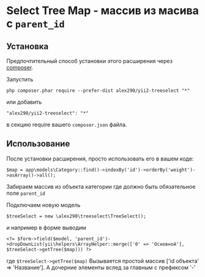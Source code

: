 Select Tree Map - массив из масива с `parent_id`
===============


Установка
------------

Предпочтительный способ установки этого расширения через [composer](http://getcomposer.org/download/).

Запустить

	php composer.phar require --prefer-dist alex290/yii2-treeselect "*"

или добавить

	"alex290/yii2-treeselect": "*"


в секцию require вашего `composer.json` файла.


Использование
-----

После установки расширения, просто использовать его в вашем коде:

	$map = app\models\Category::find()->indexBy('id')->orderBy('weight')->asArray()->all();

Забираем массив из объекта категории где должно быть обязательное поле `parent_id`

Подключаем новую модель

	$treeSelect = new \alex290\treeselect\TreeSelect();

и например в форме выводим

	<?= $form->field($model, 'parent_id')->dropDownList(yii\helpers\ArrayHelper::merge(['0' => 'Основной'], $treeSelect->getTree($map))) ?>

где `$treeSelect->getTree($map)` Вызывается простой массив ['id объекта' => 'Название']. А дочерние элементы вслед за главным с префиксом '-' 